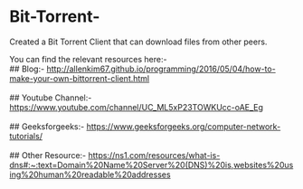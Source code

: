 # Bit-Torrent-
Created a Bit Torrent Client that can download files from other peers.

You can find the relevant resources here:-<br>
    ## Blog:- http://allenkim67.github.io/programming/2016/05/04/how-to-make-your-own-bittorrent-client.html<br><br>
    ## Youtube Channel:- https://www.youtube.com/channel/UC_ML5xP23TOWKUcc-oAE_Eg<br><br>
    ## Geeksforgeeks:- https://www.geeksforgeeks.org/computer-network-tutorials/<br><br>
    ## Other Resource:- https://ns1.com/resources/what-is-dns#:~:text=Domain%20Name%20Server%20(DNS)%20is,websites%20using%20human%20readable%20addresses
